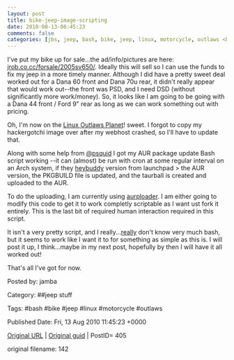 ```yaml
---
layout: post
title: bike-jeep-image-scripting
date: 2010-08-13-06:45:23
comments: false
categories: [jbs, jeep, bash, bike, jeep, linux, motorcycle, outlaws <br>]
---
```


I've put my bike up for sale...the ad/info/pictures are here:  <a href="http://jrob.co.cc/forsale/2005sv650/" target="_blank">jrob.co.cc/forsale/2005sv650/</a>.  Ideally this will sell so I can use the funds to fix my jeep in a more timely manner.  Although I did have a pretty sweet deal worked out for a Dana 60 front and Dana 70u rear, it didn't really appear that would work out--the front was PSD, and I need DSD (without significantly more work/money).  So, it looks like I am going to be going with a Dana 44 front / Ford 9" rear as long as we can work something out with pricing.

 Oh, I'm now on the <a href="http://outlawpla.net">Linux Outlaws Planet</a>! sweet.  I forgot to copy my hackergotchi image over after my webhost crashed, so I'll have to update that.

 Along with some help from <a href="http://identi.ca/psquid">@psquid</a> I got my AUR package update Bash script working --it can (almost) be run with cron at some regular interval on an Arch system, if they <a href="http://launchpad.net/heybuddy">heybuddy</a> version from launchpad &gt; the AUR version, the PKGBUILD file is updated, and the taurball is created and uploaded to the AUR.

 To do the uploading, I am currently using <a href="http://www.google.com/url?sa=t&amp;source=web&amp;cd=3&amp;ved=0CCwQFjAC&amp;url=http%3A%2F%2Faur.archlinux.org%2Fpackages.php%3FID%3D23393&amp;ei=QS9lTNDDGcG78ganzcSzCA&amp;usg=AFQjCNGTq9-kXuB1NtaCRXO5hWo08XHsOg">aurploader</a>.  I am either going to modify this code to get it to work completly scriptable as I want ust fork it entirely.  This is the last bit of required human interaction required in this script.

 It isn't a very pretty script, and I really...<span style="text-decoration:underline;">really</span> don't know very much bash, but it seems to work like I want it to for something as simple as this is.  I will post it up, I think...maybe in my next post, hopefully by then I will have it all worked out!

 That's all I've got for now.

 

Posted by: jamba

Category: ##jeep stuff 

Tags:  #bash #bike #jeep #linux #motorcycle #outlaws 


Published Date: Fri, 13 Aug 2010 11:45:23 +0000 

<a href="http://factorq.net/2010/08/13/bike-jeep-image-scripting/">Original URL</a> | <a href="http://factorq.net/?p=405">Original guid</a> | PostID= 405

 original filename: 142